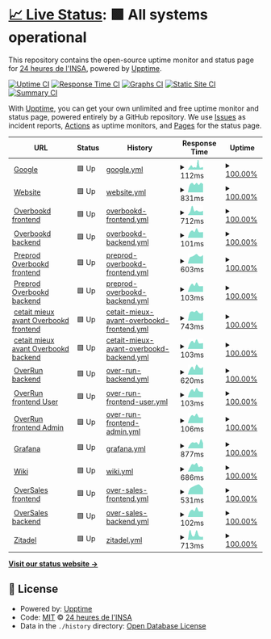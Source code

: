 # [📈 Live Status](https://upptime.24heures.org): <!--live status--> **🟩 All systems operational**

This repository contains the open-source uptime monitor and status page for [24 heures de l'INSA](https://www.24heures.org), powered by [Upptime](https://github.com/upptime/upptime).

[![Uptime CI](https://github.com/24HeuresINSA/upptime/workflows/Uptime%20CI/badge.svg)](https://github.com/24HeuresINSA/upptime/actions?query=workflow%3A%22Uptime+CI%22)
[![Response Time CI](https://github.com/24HeuresINSA/upptime/workflows/Response%20Time%20CI/badge.svg)](https://github.com/24HeuresINSA/upptime/actions?query=workflow%3A%22Response+Time+CI%22)
[![Graphs CI](https://github.com/24HeuresINSA/upptime/workflows/Graphs%20CI/badge.svg)](https://github.com/24HeuresINSA/upptime/actions?query=workflow%3A%22Graphs+CI%22)
[![Static Site CI](https://github.com/24HeuresINSA/upptime/workflows/Static%20Site%20CI/badge.svg)](https://github.com/24HeuresINSA/upptime/actions?query=workflow%3A%22Static+Site+CI%22)
[![Summary CI](https://github.com/24HeuresINSA/upptime/workflows/Summary%20CI/badge.svg)](https://github.com/24HeuresINSA/upptime/actions?query=workflow%3A%22Summary+CI%22)

With [Upptime](https://upptime.js.org), you can get your own unlimited and free uptime monitor and status page, powered entirely by a GitHub repository. We use [Issues](https://github.com/24HeuresINSA/upptime/issues) as incident reports, [Actions](https://github.com/24HeuresINSA/upptime/actions) as uptime monitors, and [Pages](https://upptime.24heures.org) for the status page.

<!--start: status pages-->
<!-- This summary is generated by Upptime (https://github.com/upptime/upptime) -->
<!-- Do not edit this manually, your changes will be overwritten -->
<!-- prettier-ignore -->
| URL | Status | History | Response Time | Uptime |
| --- | ------ | ------- | ------------- | ------ |
| <img alt="" src="https://icons.duckduckgo.com/ip3/www.google.com.ico" height="13"> [Google](https://www.google.com) | 🟩 Up | [google.yml](https://github.com/24HeuresINSA/upptime/commits/HEAD/history/google.yml) | <details><summary><img alt="Response time graph" src="./graphs/google/response-time-week.png" height="20"> 112ms</summary><br><a href="https://upptime.24heures.org/history/google"><img alt="Response time 110" src="https://img.shields.io/endpoint?url=https%3A%2F%2Fraw.githubusercontent.com%2F24HeuresINSA%2Fupptime%2FHEAD%2Fapi%2Fgoogle%2Fresponse-time.json"></a><br><a href="https://upptime.24heures.org/history/google"><img alt="24-hour response time 83" src="https://img.shields.io/endpoint?url=https%3A%2F%2Fraw.githubusercontent.com%2F24HeuresINSA%2Fupptime%2FHEAD%2Fapi%2Fgoogle%2Fresponse-time-day.json"></a><br><a href="https://upptime.24heures.org/history/google"><img alt="7-day response time 112" src="https://img.shields.io/endpoint?url=https%3A%2F%2Fraw.githubusercontent.com%2F24HeuresINSA%2Fupptime%2FHEAD%2Fapi%2Fgoogle%2Fresponse-time-week.json"></a><br><a href="https://upptime.24heures.org/history/google"><img alt="30-day response time 104" src="https://img.shields.io/endpoint?url=https%3A%2F%2Fraw.githubusercontent.com%2F24HeuresINSA%2Fupptime%2FHEAD%2Fapi%2Fgoogle%2Fresponse-time-month.json"></a><br><a href="https://upptime.24heures.org/history/google"><img alt="1-year response time 110" src="https://img.shields.io/endpoint?url=https%3A%2F%2Fraw.githubusercontent.com%2F24HeuresINSA%2Fupptime%2FHEAD%2Fapi%2Fgoogle%2Fresponse-time-year.json"></a></details> | <details><summary><a href="https://upptime.24heures.org/history/google">100.00%</a></summary><a href="https://upptime.24heures.org/history/google"><img alt="All-time uptime 99.99%" src="https://img.shields.io/endpoint?url=https%3A%2F%2Fraw.githubusercontent.com%2F24HeuresINSA%2Fupptime%2FHEAD%2Fapi%2Fgoogle%2Fuptime.json"></a><br><a href="https://upptime.24heures.org/history/google"><img alt="24-hour uptime 100.00%" src="https://img.shields.io/endpoint?url=https%3A%2F%2Fraw.githubusercontent.com%2F24HeuresINSA%2Fupptime%2FHEAD%2Fapi%2Fgoogle%2Fuptime-day.json"></a><br><a href="https://upptime.24heures.org/history/google"><img alt="7-day uptime 100.00%" src="https://img.shields.io/endpoint?url=https%3A%2F%2Fraw.githubusercontent.com%2F24HeuresINSA%2Fupptime%2FHEAD%2Fapi%2Fgoogle%2Fuptime-week.json"></a><br><a href="https://upptime.24heures.org/history/google"><img alt="30-day uptime 100.00%" src="https://img.shields.io/endpoint?url=https%3A%2F%2Fraw.githubusercontent.com%2F24HeuresINSA%2Fupptime%2FHEAD%2Fapi%2Fgoogle%2Fuptime-month.json"></a><br><a href="https://upptime.24heures.org/history/google"><img alt="1-year uptime 99.97%" src="https://img.shields.io/endpoint?url=https%3A%2F%2Fraw.githubusercontent.com%2F24HeuresINSA%2Fupptime%2FHEAD%2Fapi%2Fgoogle%2Fuptime-year.json"></a></details>
| <img alt="" src="https://icons.duckduckgo.com/ip3/www.24heures.org.ico" height="13"> [Website](https://www.24heures.org) | 🟩 Up | [website.yml](https://github.com/24HeuresINSA/upptime/commits/HEAD/history/website.yml) | <details><summary><img alt="Response time graph" src="./graphs/website/response-time-week.png" height="20"> 831ms</summary><br><a href="https://upptime.24heures.org/history/website"><img alt="Response time 1152" src="https://img.shields.io/endpoint?url=https%3A%2F%2Fraw.githubusercontent.com%2F24HeuresINSA%2Fupptime%2FHEAD%2Fapi%2Fwebsite%2Fresponse-time.json"></a><br><a href="https://upptime.24heures.org/history/website"><img alt="24-hour response time 810" src="https://img.shields.io/endpoint?url=https%3A%2F%2Fraw.githubusercontent.com%2F24HeuresINSA%2Fupptime%2FHEAD%2Fapi%2Fwebsite%2Fresponse-time-day.json"></a><br><a href="https://upptime.24heures.org/history/website"><img alt="7-day response time 831" src="https://img.shields.io/endpoint?url=https%3A%2F%2Fraw.githubusercontent.com%2F24HeuresINSA%2Fupptime%2FHEAD%2Fapi%2Fwebsite%2Fresponse-time-week.json"></a><br><a href="https://upptime.24heures.org/history/website"><img alt="30-day response time 847" src="https://img.shields.io/endpoint?url=https%3A%2F%2Fraw.githubusercontent.com%2F24HeuresINSA%2Fupptime%2FHEAD%2Fapi%2Fwebsite%2Fresponse-time-month.json"></a><br><a href="https://upptime.24heures.org/history/website"><img alt="1-year response time 982" src="https://img.shields.io/endpoint?url=https%3A%2F%2Fraw.githubusercontent.com%2F24HeuresINSA%2Fupptime%2FHEAD%2Fapi%2Fwebsite%2Fresponse-time-year.json"></a></details> | <details><summary><a href="https://upptime.24heures.org/history/website">100.00%</a></summary><a href="https://upptime.24heures.org/history/website"><img alt="All-time uptime 99.55%" src="https://img.shields.io/endpoint?url=https%3A%2F%2Fraw.githubusercontent.com%2F24HeuresINSA%2Fupptime%2FHEAD%2Fapi%2Fwebsite%2Fuptime.json"></a><br><a href="https://upptime.24heures.org/history/website"><img alt="24-hour uptime 100.00%" src="https://img.shields.io/endpoint?url=https%3A%2F%2Fraw.githubusercontent.com%2F24HeuresINSA%2Fupptime%2FHEAD%2Fapi%2Fwebsite%2Fuptime-day.json"></a><br><a href="https://upptime.24heures.org/history/website"><img alt="7-day uptime 100.00%" src="https://img.shields.io/endpoint?url=https%3A%2F%2Fraw.githubusercontent.com%2F24HeuresINSA%2Fupptime%2FHEAD%2Fapi%2Fwebsite%2Fuptime-week.json"></a><br><a href="https://upptime.24heures.org/history/website"><img alt="30-day uptime 100.00%" src="https://img.shields.io/endpoint?url=https%3A%2F%2Fraw.githubusercontent.com%2F24HeuresINSA%2Fupptime%2FHEAD%2Fapi%2Fwebsite%2Fuptime-month.json"></a><br><a href="https://upptime.24heures.org/history/website"><img alt="1-year uptime 99.99%" src="https://img.shields.io/endpoint?url=https%3A%2F%2Fraw.githubusercontent.com%2F24HeuresINSA%2Fupptime%2FHEAD%2Fapi%2Fwebsite%2Fuptime-year.json"></a></details>
| <img alt="" src="https://icons.duckduckgo.com/ip3/overbookd.24heures.org.ico" height="13"> [Overbookd frontend](https://overbookd.24heures.org) | 🟩 Up | [overbookd-frontend.yml](https://github.com/24HeuresINSA/upptime/commits/HEAD/history/overbookd-frontend.yml) | <details><summary><img alt="Response time graph" src="./graphs/overbookd-frontend/response-time-week.png" height="20"> 712ms</summary><br><a href="https://upptime.24heures.org/history/overbookd-frontend"><img alt="Response time 705" src="https://img.shields.io/endpoint?url=https%3A%2F%2Fraw.githubusercontent.com%2F24HeuresINSA%2Fupptime%2FHEAD%2Fapi%2Foverbookd-frontend%2Fresponse-time.json"></a><br><a href="https://upptime.24heures.org/history/overbookd-frontend"><img alt="24-hour response time 659" src="https://img.shields.io/endpoint?url=https%3A%2F%2Fraw.githubusercontent.com%2F24HeuresINSA%2Fupptime%2FHEAD%2Fapi%2Foverbookd-frontend%2Fresponse-time-day.json"></a><br><a href="https://upptime.24heures.org/history/overbookd-frontend"><img alt="7-day response time 712" src="https://img.shields.io/endpoint?url=https%3A%2F%2Fraw.githubusercontent.com%2F24HeuresINSA%2Fupptime%2FHEAD%2Fapi%2Foverbookd-frontend%2Fresponse-time-week.json"></a><br><a href="https://upptime.24heures.org/history/overbookd-frontend"><img alt="30-day response time 658" src="https://img.shields.io/endpoint?url=https%3A%2F%2Fraw.githubusercontent.com%2F24HeuresINSA%2Fupptime%2FHEAD%2Fapi%2Foverbookd-frontend%2Fresponse-time-month.json"></a><br><a href="https://upptime.24heures.org/history/overbookd-frontend"><img alt="1-year response time 693" src="https://img.shields.io/endpoint?url=https%3A%2F%2Fraw.githubusercontent.com%2F24HeuresINSA%2Fupptime%2FHEAD%2Fapi%2Foverbookd-frontend%2Fresponse-time-year.json"></a></details> | <details><summary><a href="https://upptime.24heures.org/history/overbookd-frontend">100.00%</a></summary><a href="https://upptime.24heures.org/history/overbookd-frontend"><img alt="All-time uptime 99.69%" src="https://img.shields.io/endpoint?url=https%3A%2F%2Fraw.githubusercontent.com%2F24HeuresINSA%2Fupptime%2FHEAD%2Fapi%2Foverbookd-frontend%2Fuptime.json"></a><br><a href="https://upptime.24heures.org/history/overbookd-frontend"><img alt="24-hour uptime 100.00%" src="https://img.shields.io/endpoint?url=https%3A%2F%2Fraw.githubusercontent.com%2F24HeuresINSA%2Fupptime%2FHEAD%2Fapi%2Foverbookd-frontend%2Fuptime-day.json"></a><br><a href="https://upptime.24heures.org/history/overbookd-frontend"><img alt="7-day uptime 100.00%" src="https://img.shields.io/endpoint?url=https%3A%2F%2Fraw.githubusercontent.com%2F24HeuresINSA%2Fupptime%2FHEAD%2Fapi%2Foverbookd-frontend%2Fuptime-week.json"></a><br><a href="https://upptime.24heures.org/history/overbookd-frontend"><img alt="30-day uptime 100.00%" src="https://img.shields.io/endpoint?url=https%3A%2F%2Fraw.githubusercontent.com%2F24HeuresINSA%2Fupptime%2FHEAD%2Fapi%2Foverbookd-frontend%2Fuptime-month.json"></a><br><a href="https://upptime.24heures.org/history/overbookd-frontend"><img alt="1-year uptime 99.99%" src="https://img.shields.io/endpoint?url=https%3A%2F%2Fraw.githubusercontent.com%2F24HeuresINSA%2Fupptime%2FHEAD%2Fapi%2Foverbookd-frontend%2Fuptime-year.json"></a></details>
| <img alt="" src="https://icons.duckduckgo.com/ip3/overbookd.24heures.org.ico" height="13"> [Overbookd backend](https://overbookd.24heures.org/api/) | 🟩 Up | [overbookd-backend.yml](https://github.com/24HeuresINSA/upptime/commits/HEAD/history/overbookd-backend.yml) | <details><summary><img alt="Response time graph" src="./graphs/overbookd-backend/response-time-week.png" height="20"> 101ms</summary><br><a href="https://upptime.24heures.org/history/overbookd-backend"><img alt="Response time 157" src="https://img.shields.io/endpoint?url=https%3A%2F%2Fraw.githubusercontent.com%2F24HeuresINSA%2Fupptime%2FHEAD%2Fapi%2Foverbookd-backend%2Fresponse-time.json"></a><br><a href="https://upptime.24heures.org/history/overbookd-backend"><img alt="24-hour response time 90" src="https://img.shields.io/endpoint?url=https%3A%2F%2Fraw.githubusercontent.com%2F24HeuresINSA%2Fupptime%2FHEAD%2Fapi%2Foverbookd-backend%2Fresponse-time-day.json"></a><br><a href="https://upptime.24heures.org/history/overbookd-backend"><img alt="7-day response time 101" src="https://img.shields.io/endpoint?url=https%3A%2F%2Fraw.githubusercontent.com%2F24HeuresINSA%2Fupptime%2FHEAD%2Fapi%2Foverbookd-backend%2Fresponse-time-week.json"></a><br><a href="https://upptime.24heures.org/history/overbookd-backend"><img alt="30-day response time 105" src="https://img.shields.io/endpoint?url=https%3A%2F%2Fraw.githubusercontent.com%2F24HeuresINSA%2Fupptime%2FHEAD%2Fapi%2Foverbookd-backend%2Fresponse-time-month.json"></a><br><a href="https://upptime.24heures.org/history/overbookd-backend"><img alt="1-year response time 166" src="https://img.shields.io/endpoint?url=https%3A%2F%2Fraw.githubusercontent.com%2F24HeuresINSA%2Fupptime%2FHEAD%2Fapi%2Foverbookd-backend%2Fresponse-time-year.json"></a></details> | <details><summary><a href="https://upptime.24heures.org/history/overbookd-backend">100.00%</a></summary><a href="https://upptime.24heures.org/history/overbookd-backend"><img alt="All-time uptime 99.59%" src="https://img.shields.io/endpoint?url=https%3A%2F%2Fraw.githubusercontent.com%2F24HeuresINSA%2Fupptime%2FHEAD%2Fapi%2Foverbookd-backend%2Fuptime.json"></a><br><a href="https://upptime.24heures.org/history/overbookd-backend"><img alt="24-hour uptime 100.00%" src="https://img.shields.io/endpoint?url=https%3A%2F%2Fraw.githubusercontent.com%2F24HeuresINSA%2Fupptime%2FHEAD%2Fapi%2Foverbookd-backend%2Fuptime-day.json"></a><br><a href="https://upptime.24heures.org/history/overbookd-backend"><img alt="7-day uptime 100.00%" src="https://img.shields.io/endpoint?url=https%3A%2F%2Fraw.githubusercontent.com%2F24HeuresINSA%2Fupptime%2FHEAD%2Fapi%2Foverbookd-backend%2Fuptime-week.json"></a><br><a href="https://upptime.24heures.org/history/overbookd-backend"><img alt="30-day uptime 100.00%" src="https://img.shields.io/endpoint?url=https%3A%2F%2Fraw.githubusercontent.com%2F24HeuresINSA%2Fupptime%2FHEAD%2Fapi%2Foverbookd-backend%2Fuptime-month.json"></a><br><a href="https://upptime.24heures.org/history/overbookd-backend"><img alt="1-year uptime 99.96%" src="https://img.shields.io/endpoint?url=https%3A%2F%2Fraw.githubusercontent.com%2F24HeuresINSA%2Fupptime%2FHEAD%2Fapi%2Foverbookd-backend%2Fuptime-year.json"></a></details>
| <img alt="" src="https://icons.duckduckgo.com/ip3/preprod.overbookd.24heures.org.ico" height="13"> [Preprod Overbookd frontend](https://preprod.overbookd.24heures.org) | 🟩 Up | [preprod-overbookd-frontend.yml](https://github.com/24HeuresINSA/upptime/commits/HEAD/history/preprod-overbookd-frontend.yml) | <details><summary><img alt="Response time graph" src="./graphs/preprod-overbookd-frontend/response-time-week.png" height="20"> 603ms</summary><br><a href="https://upptime.24heures.org/history/preprod-overbookd-frontend"><img alt="Response time 670" src="https://img.shields.io/endpoint?url=https%3A%2F%2Fraw.githubusercontent.com%2F24HeuresINSA%2Fupptime%2FHEAD%2Fapi%2Fpreprod-overbookd-frontend%2Fresponse-time.json"></a><br><a href="https://upptime.24heures.org/history/preprod-overbookd-frontend"><img alt="24-hour response time 667" src="https://img.shields.io/endpoint?url=https%3A%2F%2Fraw.githubusercontent.com%2F24HeuresINSA%2Fupptime%2FHEAD%2Fapi%2Fpreprod-overbookd-frontend%2Fresponse-time-day.json"></a><br><a href="https://upptime.24heures.org/history/preprod-overbookd-frontend"><img alt="7-day response time 603" src="https://img.shields.io/endpoint?url=https%3A%2F%2Fraw.githubusercontent.com%2F24HeuresINSA%2Fupptime%2FHEAD%2Fapi%2Fpreprod-overbookd-frontend%2Fresponse-time-week.json"></a><br><a href="https://upptime.24heures.org/history/preprod-overbookd-frontend"><img alt="30-day response time 650" src="https://img.shields.io/endpoint?url=https%3A%2F%2Fraw.githubusercontent.com%2F24HeuresINSA%2Fupptime%2FHEAD%2Fapi%2Fpreprod-overbookd-frontend%2Fresponse-time-month.json"></a><br><a href="https://upptime.24heures.org/history/preprod-overbookd-frontend"><img alt="1-year response time 668" src="https://img.shields.io/endpoint?url=https%3A%2F%2Fraw.githubusercontent.com%2F24HeuresINSA%2Fupptime%2FHEAD%2Fapi%2Fpreprod-overbookd-frontend%2Fresponse-time-year.json"></a></details> | <details><summary><a href="https://upptime.24heures.org/history/preprod-overbookd-frontend">100.00%</a></summary><a href="https://upptime.24heures.org/history/preprod-overbookd-frontend"><img alt="All-time uptime 99.69%" src="https://img.shields.io/endpoint?url=https%3A%2F%2Fraw.githubusercontent.com%2F24HeuresINSA%2Fupptime%2FHEAD%2Fapi%2Fpreprod-overbookd-frontend%2Fuptime.json"></a><br><a href="https://upptime.24heures.org/history/preprod-overbookd-frontend"><img alt="24-hour uptime 100.00%" src="https://img.shields.io/endpoint?url=https%3A%2F%2Fraw.githubusercontent.com%2F24HeuresINSA%2Fupptime%2FHEAD%2Fapi%2Fpreprod-overbookd-frontend%2Fuptime-day.json"></a><br><a href="https://upptime.24heures.org/history/preprod-overbookd-frontend"><img alt="7-day uptime 100.00%" src="https://img.shields.io/endpoint?url=https%3A%2F%2Fraw.githubusercontent.com%2F24HeuresINSA%2Fupptime%2FHEAD%2Fapi%2Fpreprod-overbookd-frontend%2Fuptime-week.json"></a><br><a href="https://upptime.24heures.org/history/preprod-overbookd-frontend"><img alt="30-day uptime 100.00%" src="https://img.shields.io/endpoint?url=https%3A%2F%2Fraw.githubusercontent.com%2F24HeuresINSA%2Fupptime%2FHEAD%2Fapi%2Fpreprod-overbookd-frontend%2Fuptime-month.json"></a><br><a href="https://upptime.24heures.org/history/preprod-overbookd-frontend"><img alt="1-year uptime 99.99%" src="https://img.shields.io/endpoint?url=https%3A%2F%2Fraw.githubusercontent.com%2F24HeuresINSA%2Fupptime%2FHEAD%2Fapi%2Fpreprod-overbookd-frontend%2Fuptime-year.json"></a></details>
| <img alt="" src="https://icons.duckduckgo.com/ip3/preprod.overbookd.24heures.org.ico" height="13"> [Preprod Overbookd backend](https://preprod.overbookd.24heures.org/api/) | 🟩 Up | [preprod-overbookd-backend.yml](https://github.com/24HeuresINSA/upptime/commits/HEAD/history/preprod-overbookd-backend.yml) | <details><summary><img alt="Response time graph" src="./graphs/preprod-overbookd-backend/response-time-week.png" height="20"> 103ms</summary><br><a href="https://upptime.24heures.org/history/preprod-overbookd-backend"><img alt="Response time 225" src="https://img.shields.io/endpoint?url=https%3A%2F%2Fraw.githubusercontent.com%2F24HeuresINSA%2Fupptime%2FHEAD%2Fapi%2Fpreprod-overbookd-backend%2Fresponse-time.json"></a><br><a href="https://upptime.24heures.org/history/preprod-overbookd-backend"><img alt="24-hour response time 90" src="https://img.shields.io/endpoint?url=https%3A%2F%2Fraw.githubusercontent.com%2F24HeuresINSA%2Fupptime%2FHEAD%2Fapi%2Fpreprod-overbookd-backend%2Fresponse-time-day.json"></a><br><a href="https://upptime.24heures.org/history/preprod-overbookd-backend"><img alt="7-day response time 103" src="https://img.shields.io/endpoint?url=https%3A%2F%2Fraw.githubusercontent.com%2F24HeuresINSA%2Fupptime%2FHEAD%2Fapi%2Fpreprod-overbookd-backend%2Fresponse-time-week.json"></a><br><a href="https://upptime.24heures.org/history/preprod-overbookd-backend"><img alt="30-day response time 105" src="https://img.shields.io/endpoint?url=https%3A%2F%2Fraw.githubusercontent.com%2F24HeuresINSA%2Fupptime%2FHEAD%2Fapi%2Fpreprod-overbookd-backend%2Fresponse-time-month.json"></a><br><a href="https://upptime.24heures.org/history/preprod-overbookd-backend"><img alt="1-year response time 264" src="https://img.shields.io/endpoint?url=https%3A%2F%2Fraw.githubusercontent.com%2F24HeuresINSA%2Fupptime%2FHEAD%2Fapi%2Fpreprod-overbookd-backend%2Fresponse-time-year.json"></a></details> | <details><summary><a href="https://upptime.24heures.org/history/preprod-overbookd-backend">100.00%</a></summary><a href="https://upptime.24heures.org/history/preprod-overbookd-backend"><img alt="All-time uptime 99.24%" src="https://img.shields.io/endpoint?url=https%3A%2F%2Fraw.githubusercontent.com%2F24HeuresINSA%2Fupptime%2FHEAD%2Fapi%2Fpreprod-overbookd-backend%2Fuptime.json"></a><br><a href="https://upptime.24heures.org/history/preprod-overbookd-backend"><img alt="24-hour uptime 100.00%" src="https://img.shields.io/endpoint?url=https%3A%2F%2Fraw.githubusercontent.com%2F24HeuresINSA%2Fupptime%2FHEAD%2Fapi%2Fpreprod-overbookd-backend%2Fuptime-day.json"></a><br><a href="https://upptime.24heures.org/history/preprod-overbookd-backend"><img alt="7-day uptime 100.00%" src="https://img.shields.io/endpoint?url=https%3A%2F%2Fraw.githubusercontent.com%2F24HeuresINSA%2Fupptime%2FHEAD%2Fapi%2Fpreprod-overbookd-backend%2Fuptime-week.json"></a><br><a href="https://upptime.24heures.org/history/preprod-overbookd-backend"><img alt="30-day uptime 100.00%" src="https://img.shields.io/endpoint?url=https%3A%2F%2Fraw.githubusercontent.com%2F24HeuresINSA%2Fupptime%2FHEAD%2Fapi%2Fpreprod-overbookd-backend%2Fuptime-month.json"></a><br><a href="https://upptime.24heures.org/history/preprod-overbookd-backend"><img alt="1-year uptime 99.63%" src="https://img.shields.io/endpoint?url=https%3A%2F%2Fraw.githubusercontent.com%2F24HeuresINSA%2Fupptime%2FHEAD%2Fapi%2Fpreprod-overbookd-backend%2Fuptime-year.json"></a></details>
| <img alt="" src="https://icons.duckduckgo.com/ip3/cetaitmieuxavant.24heures.org.ico" height="13"> [cetait mieux avant Overbookd frontend](https://cetaitmieuxavant.24heures.org) | 🟩 Up | [cetait-mieux-avant-overbookd-frontend.yml](https://github.com/24HeuresINSA/upptime/commits/HEAD/history/cetait-mieux-avant-overbookd-frontend.yml) | <details><summary><img alt="Response time graph" src="./graphs/cetait-mieux-avant-overbookd-frontend/response-time-week.png" height="20"> 743ms</summary><br><a href="https://upptime.24heures.org/history/cetait-mieux-avant-overbookd-frontend"><img alt="Response time 748" src="https://img.shields.io/endpoint?url=https%3A%2F%2Fraw.githubusercontent.com%2F24HeuresINSA%2Fupptime%2FHEAD%2Fapi%2Fcetait-mieux-avant-overbookd-frontend%2Fresponse-time.json"></a><br><a href="https://upptime.24heures.org/history/cetait-mieux-avant-overbookd-frontend"><img alt="24-hour response time 737" src="https://img.shields.io/endpoint?url=https%3A%2F%2Fraw.githubusercontent.com%2F24HeuresINSA%2Fupptime%2FHEAD%2Fapi%2Fcetait-mieux-avant-overbookd-frontend%2Fresponse-time-day.json"></a><br><a href="https://upptime.24heures.org/history/cetait-mieux-avant-overbookd-frontend"><img alt="7-day response time 743" src="https://img.shields.io/endpoint?url=https%3A%2F%2Fraw.githubusercontent.com%2F24HeuresINSA%2Fupptime%2FHEAD%2Fapi%2Fcetait-mieux-avant-overbookd-frontend%2Fresponse-time-week.json"></a><br><a href="https://upptime.24heures.org/history/cetait-mieux-avant-overbookd-frontend"><img alt="30-day response time 764" src="https://img.shields.io/endpoint?url=https%3A%2F%2Fraw.githubusercontent.com%2F24HeuresINSA%2Fupptime%2FHEAD%2Fapi%2Fcetait-mieux-avant-overbookd-frontend%2Fresponse-time-month.json"></a><br><a href="https://upptime.24heures.org/history/cetait-mieux-avant-overbookd-frontend"><img alt="1-year response time 770" src="https://img.shields.io/endpoint?url=https%3A%2F%2Fraw.githubusercontent.com%2F24HeuresINSA%2Fupptime%2FHEAD%2Fapi%2Fcetait-mieux-avant-overbookd-frontend%2Fresponse-time-year.json"></a></details> | <details><summary><a href="https://upptime.24heures.org/history/cetait-mieux-avant-overbookd-frontend">100.00%</a></summary><a href="https://upptime.24heures.org/history/cetait-mieux-avant-overbookd-frontend"><img alt="All-time uptime 99.97%" src="https://img.shields.io/endpoint?url=https%3A%2F%2Fraw.githubusercontent.com%2F24HeuresINSA%2Fupptime%2FHEAD%2Fapi%2Fcetait-mieux-avant-overbookd-frontend%2Fuptime.json"></a><br><a href="https://upptime.24heures.org/history/cetait-mieux-avant-overbookd-frontend"><img alt="24-hour uptime 100.00%" src="https://img.shields.io/endpoint?url=https%3A%2F%2Fraw.githubusercontent.com%2F24HeuresINSA%2Fupptime%2FHEAD%2Fapi%2Fcetait-mieux-avant-overbookd-frontend%2Fuptime-day.json"></a><br><a href="https://upptime.24heures.org/history/cetait-mieux-avant-overbookd-frontend"><img alt="7-day uptime 100.00%" src="https://img.shields.io/endpoint?url=https%3A%2F%2Fraw.githubusercontent.com%2F24HeuresINSA%2Fupptime%2FHEAD%2Fapi%2Fcetait-mieux-avant-overbookd-frontend%2Fuptime-week.json"></a><br><a href="https://upptime.24heures.org/history/cetait-mieux-avant-overbookd-frontend"><img alt="30-day uptime 100.00%" src="https://img.shields.io/endpoint?url=https%3A%2F%2Fraw.githubusercontent.com%2F24HeuresINSA%2Fupptime%2FHEAD%2Fapi%2Fcetait-mieux-avant-overbookd-frontend%2Fuptime-month.json"></a><br><a href="https://upptime.24heures.org/history/cetait-mieux-avant-overbookd-frontend"><img alt="1-year uptime 99.99%" src="https://img.shields.io/endpoint?url=https%3A%2F%2Fraw.githubusercontent.com%2F24HeuresINSA%2Fupptime%2FHEAD%2Fapi%2Fcetait-mieux-avant-overbookd-frontend%2Fuptime-year.json"></a></details>
| <img alt="" src="https://icons.duckduckgo.com/ip3/cetaitmieuxavant.24heures.org.ico" height="13"> [cetait mieux avant Overbookd backend](https://cetaitmieuxavant.24heures.org/api/) | 🟩 Up | [cetait-mieux-avant-overbookd-backend.yml](https://github.com/24HeuresINSA/upptime/commits/HEAD/history/cetait-mieux-avant-overbookd-backend.yml) | <details><summary><img alt="Response time graph" src="./graphs/cetait-mieux-avant-overbookd-backend/response-time-week.png" height="20"> 103ms</summary><br><a href="https://upptime.24heures.org/history/cetait-mieux-avant-overbookd-backend"><img alt="Response time 115" src="https://img.shields.io/endpoint?url=https%3A%2F%2Fraw.githubusercontent.com%2F24HeuresINSA%2Fupptime%2FHEAD%2Fapi%2Fcetait-mieux-avant-overbookd-backend%2Fresponse-time.json"></a><br><a href="https://upptime.24heures.org/history/cetait-mieux-avant-overbookd-backend"><img alt="24-hour response time 90" src="https://img.shields.io/endpoint?url=https%3A%2F%2Fraw.githubusercontent.com%2F24HeuresINSA%2Fupptime%2FHEAD%2Fapi%2Fcetait-mieux-avant-overbookd-backend%2Fresponse-time-day.json"></a><br><a href="https://upptime.24heures.org/history/cetait-mieux-avant-overbookd-backend"><img alt="7-day response time 103" src="https://img.shields.io/endpoint?url=https%3A%2F%2Fraw.githubusercontent.com%2F24HeuresINSA%2Fupptime%2FHEAD%2Fapi%2Fcetait-mieux-avant-overbookd-backend%2Fresponse-time-week.json"></a><br><a href="https://upptime.24heures.org/history/cetait-mieux-avant-overbookd-backend"><img alt="30-day response time 105" src="https://img.shields.io/endpoint?url=https%3A%2F%2Fraw.githubusercontent.com%2F24HeuresINSA%2Fupptime%2FHEAD%2Fapi%2Fcetait-mieux-avant-overbookd-backend%2Fresponse-time-month.json"></a><br><a href="https://upptime.24heures.org/history/cetait-mieux-avant-overbookd-backend"><img alt="1-year response time 114" src="https://img.shields.io/endpoint?url=https%3A%2F%2Fraw.githubusercontent.com%2F24HeuresINSA%2Fupptime%2FHEAD%2Fapi%2Fcetait-mieux-avant-overbookd-backend%2Fresponse-time-year.json"></a></details> | <details><summary><a href="https://upptime.24heures.org/history/cetait-mieux-avant-overbookd-backend">100.00%</a></summary><a href="https://upptime.24heures.org/history/cetait-mieux-avant-overbookd-backend"><img alt="All-time uptime 99.95%" src="https://img.shields.io/endpoint?url=https%3A%2F%2Fraw.githubusercontent.com%2F24HeuresINSA%2Fupptime%2FHEAD%2Fapi%2Fcetait-mieux-avant-overbookd-backend%2Fuptime.json"></a><br><a href="https://upptime.24heures.org/history/cetait-mieux-avant-overbookd-backend"><img alt="24-hour uptime 100.00%" src="https://img.shields.io/endpoint?url=https%3A%2F%2Fraw.githubusercontent.com%2F24HeuresINSA%2Fupptime%2FHEAD%2Fapi%2Fcetait-mieux-avant-overbookd-backend%2Fuptime-day.json"></a><br><a href="https://upptime.24heures.org/history/cetait-mieux-avant-overbookd-backend"><img alt="7-day uptime 100.00%" src="https://img.shields.io/endpoint?url=https%3A%2F%2Fraw.githubusercontent.com%2F24HeuresINSA%2Fupptime%2FHEAD%2Fapi%2Fcetait-mieux-avant-overbookd-backend%2Fuptime-week.json"></a><br><a href="https://upptime.24heures.org/history/cetait-mieux-avant-overbookd-backend"><img alt="30-day uptime 100.00%" src="https://img.shields.io/endpoint?url=https%3A%2F%2Fraw.githubusercontent.com%2F24HeuresINSA%2Fupptime%2FHEAD%2Fapi%2Fcetait-mieux-avant-overbookd-backend%2Fuptime-month.json"></a><br><a href="https://upptime.24heures.org/history/cetait-mieux-avant-overbookd-backend"><img alt="1-year uptime 99.99%" src="https://img.shields.io/endpoint?url=https%3A%2F%2Fraw.githubusercontent.com%2F24HeuresINSA%2Fupptime%2FHEAD%2Fapi%2Fcetait-mieux-avant-overbookd-backend%2Fuptime-year.json"></a></details>
| <img alt="" src="https://icons.duckduckgo.com/ip3/overrun.24heures.org.ico" height="13"> [OverRun backend](https://overrun.24heures.org/api/v1/) | 🟩 Up | [over-run-backend.yml](https://github.com/24HeuresINSA/upptime/commits/HEAD/history/over-run-backend.yml) | <details><summary><img alt="Response time graph" src="./graphs/over-run-backend/response-time-week.png" height="20"> 620ms</summary><br><a href="https://upptime.24heures.org/history/over-run-backend"><img alt="Response time 643" src="https://img.shields.io/endpoint?url=https%3A%2F%2Fraw.githubusercontent.com%2F24HeuresINSA%2Fupptime%2FHEAD%2Fapi%2Fover-run-backend%2Fresponse-time.json"></a><br><a href="https://upptime.24heures.org/history/over-run-backend"><img alt="24-hour response time 672" src="https://img.shields.io/endpoint?url=https%3A%2F%2Fraw.githubusercontent.com%2F24HeuresINSA%2Fupptime%2FHEAD%2Fapi%2Fover-run-backend%2Fresponse-time-day.json"></a><br><a href="https://upptime.24heures.org/history/over-run-backend"><img alt="7-day response time 620" src="https://img.shields.io/endpoint?url=https%3A%2F%2Fraw.githubusercontent.com%2F24HeuresINSA%2Fupptime%2FHEAD%2Fapi%2Fover-run-backend%2Fresponse-time-week.json"></a><br><a href="https://upptime.24heures.org/history/over-run-backend"><img alt="30-day response time 628" src="https://img.shields.io/endpoint?url=https%3A%2F%2Fraw.githubusercontent.com%2F24HeuresINSA%2Fupptime%2FHEAD%2Fapi%2Fover-run-backend%2Fresponse-time-month.json"></a><br><a href="https://upptime.24heures.org/history/over-run-backend"><img alt="1-year response time 635" src="https://img.shields.io/endpoint?url=https%3A%2F%2Fraw.githubusercontent.com%2F24HeuresINSA%2Fupptime%2FHEAD%2Fapi%2Fover-run-backend%2Fresponse-time-year.json"></a></details> | <details><summary><a href="https://upptime.24heures.org/history/over-run-backend">100.00%</a></summary><a href="https://upptime.24heures.org/history/over-run-backend"><img alt="All-time uptime 99.97%" src="https://img.shields.io/endpoint?url=https%3A%2F%2Fraw.githubusercontent.com%2F24HeuresINSA%2Fupptime%2FHEAD%2Fapi%2Fover-run-backend%2Fuptime.json"></a><br><a href="https://upptime.24heures.org/history/over-run-backend"><img alt="24-hour uptime 100.00%" src="https://img.shields.io/endpoint?url=https%3A%2F%2Fraw.githubusercontent.com%2F24HeuresINSA%2Fupptime%2FHEAD%2Fapi%2Fover-run-backend%2Fuptime-day.json"></a><br><a href="https://upptime.24heures.org/history/over-run-backend"><img alt="7-day uptime 100.00%" src="https://img.shields.io/endpoint?url=https%3A%2F%2Fraw.githubusercontent.com%2F24HeuresINSA%2Fupptime%2FHEAD%2Fapi%2Fover-run-backend%2Fuptime-week.json"></a><br><a href="https://upptime.24heures.org/history/over-run-backend"><img alt="30-day uptime 100.00%" src="https://img.shields.io/endpoint?url=https%3A%2F%2Fraw.githubusercontent.com%2F24HeuresINSA%2Fupptime%2FHEAD%2Fapi%2Fover-run-backend%2Fuptime-month.json"></a><br><a href="https://upptime.24heures.org/history/over-run-backend"><img alt="1-year uptime 99.98%" src="https://img.shields.io/endpoint?url=https%3A%2F%2Fraw.githubusercontent.com%2F24HeuresINSA%2Fupptime%2FHEAD%2Fapi%2Fover-run-backend%2Fuptime-year.json"></a></details>
| <img alt="" src="https://icons.duckduckgo.com/ip3/overrun.24heures.org.ico" height="13"> [OverRun frontend User](https://overrun.24heures.org) | 🟩 Up | [over-run-frontend-user.yml](https://github.com/24HeuresINSA/upptime/commits/HEAD/history/over-run-frontend-user.yml) | <details><summary><img alt="Response time graph" src="./graphs/over-run-frontend-user/response-time-week.png" height="20"> 103ms</summary><br><a href="https://upptime.24heures.org/history/over-run-frontend-user"><img alt="Response time 114" src="https://img.shields.io/endpoint?url=https%3A%2F%2Fraw.githubusercontent.com%2F24HeuresINSA%2Fupptime%2FHEAD%2Fapi%2Fover-run-frontend-user%2Fresponse-time.json"></a><br><a href="https://upptime.24heures.org/history/over-run-frontend-user"><img alt="24-hour response time 88" src="https://img.shields.io/endpoint?url=https%3A%2F%2Fraw.githubusercontent.com%2F24HeuresINSA%2Fupptime%2FHEAD%2Fapi%2Fover-run-frontend-user%2Fresponse-time-day.json"></a><br><a href="https://upptime.24heures.org/history/over-run-frontend-user"><img alt="7-day response time 103" src="https://img.shields.io/endpoint?url=https%3A%2F%2Fraw.githubusercontent.com%2F24HeuresINSA%2Fupptime%2FHEAD%2Fapi%2Fover-run-frontend-user%2Fresponse-time-week.json"></a><br><a href="https://upptime.24heures.org/history/over-run-frontend-user"><img alt="30-day response time 107" src="https://img.shields.io/endpoint?url=https%3A%2F%2Fraw.githubusercontent.com%2F24HeuresINSA%2Fupptime%2FHEAD%2Fapi%2Fover-run-frontend-user%2Fresponse-time-month.json"></a><br><a href="https://upptime.24heures.org/history/over-run-frontend-user"><img alt="1-year response time 116" src="https://img.shields.io/endpoint?url=https%3A%2F%2Fraw.githubusercontent.com%2F24HeuresINSA%2Fupptime%2FHEAD%2Fapi%2Fover-run-frontend-user%2Fresponse-time-year.json"></a></details> | <details><summary><a href="https://upptime.24heures.org/history/over-run-frontend-user">100.00%</a></summary><a href="https://upptime.24heures.org/history/over-run-frontend-user"><img alt="All-time uptime 99.97%" src="https://img.shields.io/endpoint?url=https%3A%2F%2Fraw.githubusercontent.com%2F24HeuresINSA%2Fupptime%2FHEAD%2Fapi%2Fover-run-frontend-user%2Fuptime.json"></a><br><a href="https://upptime.24heures.org/history/over-run-frontend-user"><img alt="24-hour uptime 100.00%" src="https://img.shields.io/endpoint?url=https%3A%2F%2Fraw.githubusercontent.com%2F24HeuresINSA%2Fupptime%2FHEAD%2Fapi%2Fover-run-frontend-user%2Fuptime-day.json"></a><br><a href="https://upptime.24heures.org/history/over-run-frontend-user"><img alt="7-day uptime 100.00%" src="https://img.shields.io/endpoint?url=https%3A%2F%2Fraw.githubusercontent.com%2F24HeuresINSA%2Fupptime%2FHEAD%2Fapi%2Fover-run-frontend-user%2Fuptime-week.json"></a><br><a href="https://upptime.24heures.org/history/over-run-frontend-user"><img alt="30-day uptime 100.00%" src="https://img.shields.io/endpoint?url=https%3A%2F%2Fraw.githubusercontent.com%2F24HeuresINSA%2Fupptime%2FHEAD%2Fapi%2Fover-run-frontend-user%2Fuptime-month.json"></a><br><a href="https://upptime.24heures.org/history/over-run-frontend-user"><img alt="1-year uptime 99.99%" src="https://img.shields.io/endpoint?url=https%3A%2F%2Fraw.githubusercontent.com%2F24HeuresINSA%2Fupptime%2FHEAD%2Fapi%2Fover-run-frontend-user%2Fuptime-year.json"></a></details>
| <img alt="" src="https://icons.duckduckgo.com/ip3/overrun.24heures.org.ico" height="13"> [OverRun frontend Admin](https://overrun.24heures.org/admin) | 🟩 Up | [over-run-frontend-admin.yml](https://github.com/24HeuresINSA/upptime/commits/HEAD/history/over-run-frontend-admin.yml) | <details><summary><img alt="Response time graph" src="./graphs/over-run-frontend-admin/response-time-week.png" height="20"> 106ms</summary><br><a href="https://upptime.24heures.org/history/over-run-frontend-admin"><img alt="Response time 114" src="https://img.shields.io/endpoint?url=https%3A%2F%2Fraw.githubusercontent.com%2F24HeuresINSA%2Fupptime%2FHEAD%2Fapi%2Fover-run-frontend-admin%2Fresponse-time.json"></a><br><a href="https://upptime.24heures.org/history/over-run-frontend-admin"><img alt="24-hour response time 92" src="https://img.shields.io/endpoint?url=https%3A%2F%2Fraw.githubusercontent.com%2F24HeuresINSA%2Fupptime%2FHEAD%2Fapi%2Fover-run-frontend-admin%2Fresponse-time-day.json"></a><br><a href="https://upptime.24heures.org/history/over-run-frontend-admin"><img alt="7-day response time 106" src="https://img.shields.io/endpoint?url=https%3A%2F%2Fraw.githubusercontent.com%2F24HeuresINSA%2Fupptime%2FHEAD%2Fapi%2Fover-run-frontend-admin%2Fresponse-time-week.json"></a><br><a href="https://upptime.24heures.org/history/over-run-frontend-admin"><img alt="30-day response time 106" src="https://img.shields.io/endpoint?url=https%3A%2F%2Fraw.githubusercontent.com%2F24HeuresINSA%2Fupptime%2FHEAD%2Fapi%2Fover-run-frontend-admin%2Fresponse-time-month.json"></a><br><a href="https://upptime.24heures.org/history/over-run-frontend-admin"><img alt="1-year response time 116" src="https://img.shields.io/endpoint?url=https%3A%2F%2Fraw.githubusercontent.com%2F24HeuresINSA%2Fupptime%2FHEAD%2Fapi%2Fover-run-frontend-admin%2Fresponse-time-year.json"></a></details> | <details><summary><a href="https://upptime.24heures.org/history/over-run-frontend-admin">100.00%</a></summary><a href="https://upptime.24heures.org/history/over-run-frontend-admin"><img alt="All-time uptime 99.97%" src="https://img.shields.io/endpoint?url=https%3A%2F%2Fraw.githubusercontent.com%2F24HeuresINSA%2Fupptime%2FHEAD%2Fapi%2Fover-run-frontend-admin%2Fuptime.json"></a><br><a href="https://upptime.24heures.org/history/over-run-frontend-admin"><img alt="24-hour uptime 100.00%" src="https://img.shields.io/endpoint?url=https%3A%2F%2Fraw.githubusercontent.com%2F24HeuresINSA%2Fupptime%2FHEAD%2Fapi%2Fover-run-frontend-admin%2Fuptime-day.json"></a><br><a href="https://upptime.24heures.org/history/over-run-frontend-admin"><img alt="7-day uptime 100.00%" src="https://img.shields.io/endpoint?url=https%3A%2F%2Fraw.githubusercontent.com%2F24HeuresINSA%2Fupptime%2FHEAD%2Fapi%2Fover-run-frontend-admin%2Fuptime-week.json"></a><br><a href="https://upptime.24heures.org/history/over-run-frontend-admin"><img alt="30-day uptime 100.00%" src="https://img.shields.io/endpoint?url=https%3A%2F%2Fraw.githubusercontent.com%2F24HeuresINSA%2Fupptime%2FHEAD%2Fapi%2Fover-run-frontend-admin%2Fuptime-month.json"></a><br><a href="https://upptime.24heures.org/history/over-run-frontend-admin"><img alt="1-year uptime 99.99%" src="https://img.shields.io/endpoint?url=https%3A%2F%2Fraw.githubusercontent.com%2F24HeuresINSA%2Fupptime%2FHEAD%2Fapi%2Fover-run-frontend-admin%2Fuptime-year.json"></a></details>
| <img alt="" src="https://icons.duckduckgo.com/ip3/gestion.24heures.org.ico" height="13"> [Grafana](https://gestion.24heures.org/grafana/login) | 🟩 Up | [grafana.yml](https://github.com/24HeuresINSA/upptime/commits/HEAD/history/grafana.yml) | <details><summary><img alt="Response time graph" src="./graphs/grafana/response-time-week.png" height="20"> 877ms</summary><br><a href="https://upptime.24heures.org/history/grafana"><img alt="Response time 843" src="https://img.shields.io/endpoint?url=https%3A%2F%2Fraw.githubusercontent.com%2F24HeuresINSA%2Fupptime%2FHEAD%2Fapi%2Fgrafana%2Fresponse-time.json"></a><br><a href="https://upptime.24heures.org/history/grafana"><img alt="24-hour response time 798" src="https://img.shields.io/endpoint?url=https%3A%2F%2Fraw.githubusercontent.com%2F24HeuresINSA%2Fupptime%2FHEAD%2Fapi%2Fgrafana%2Fresponse-time-day.json"></a><br><a href="https://upptime.24heures.org/history/grafana"><img alt="7-day response time 877" src="https://img.shields.io/endpoint?url=https%3A%2F%2Fraw.githubusercontent.com%2F24HeuresINSA%2Fupptime%2FHEAD%2Fapi%2Fgrafana%2Fresponse-time-week.json"></a><br><a href="https://upptime.24heures.org/history/grafana"><img alt="30-day response time 912" src="https://img.shields.io/endpoint?url=https%3A%2F%2Fraw.githubusercontent.com%2F24HeuresINSA%2Fupptime%2FHEAD%2Fapi%2Fgrafana%2Fresponse-time-month.json"></a><br><a href="https://upptime.24heures.org/history/grafana"><img alt="1-year response time 859" src="https://img.shields.io/endpoint?url=https%3A%2F%2Fraw.githubusercontent.com%2F24HeuresINSA%2Fupptime%2FHEAD%2Fapi%2Fgrafana%2Fresponse-time-year.json"></a></details> | <details><summary><a href="https://upptime.24heures.org/history/grafana">100.00%</a></summary><a href="https://upptime.24heures.org/history/grafana"><img alt="All-time uptime 99.97%" src="https://img.shields.io/endpoint?url=https%3A%2F%2Fraw.githubusercontent.com%2F24HeuresINSA%2Fupptime%2FHEAD%2Fapi%2Fgrafana%2Fuptime.json"></a><br><a href="https://upptime.24heures.org/history/grafana"><img alt="24-hour uptime 100.00%" src="https://img.shields.io/endpoint?url=https%3A%2F%2Fraw.githubusercontent.com%2F24HeuresINSA%2Fupptime%2FHEAD%2Fapi%2Fgrafana%2Fuptime-day.json"></a><br><a href="https://upptime.24heures.org/history/grafana"><img alt="7-day uptime 100.00%" src="https://img.shields.io/endpoint?url=https%3A%2F%2Fraw.githubusercontent.com%2F24HeuresINSA%2Fupptime%2FHEAD%2Fapi%2Fgrafana%2Fuptime-week.json"></a><br><a href="https://upptime.24heures.org/history/grafana"><img alt="30-day uptime 100.00%" src="https://img.shields.io/endpoint?url=https%3A%2F%2Fraw.githubusercontent.com%2F24HeuresINSA%2Fupptime%2FHEAD%2Fapi%2Fgrafana%2Fuptime-month.json"></a><br><a href="https://upptime.24heures.org/history/grafana"><img alt="1-year uptime 99.99%" src="https://img.shields.io/endpoint?url=https%3A%2F%2Fraw.githubusercontent.com%2F24HeuresINSA%2Fupptime%2FHEAD%2Fapi%2Fgrafana%2Fuptime-year.json"></a></details>
| <img alt="" src="https://icons.duckduckgo.com/ip3/wiki.24heures.org.ico" height="13"> [Wiki](https://wiki.24heures.org) | 🟩 Up | [wiki.yml](https://github.com/24HeuresINSA/upptime/commits/HEAD/history/wiki.yml) | <details><summary><img alt="Response time graph" src="./graphs/wiki/response-time-week.png" height="20"> 686ms</summary><br><a href="https://upptime.24heures.org/history/wiki"><img alt="Response time 713" src="https://img.shields.io/endpoint?url=https%3A%2F%2Fraw.githubusercontent.com%2F24HeuresINSA%2Fupptime%2FHEAD%2Fapi%2Fwiki%2Fresponse-time.json"></a><br><a href="https://upptime.24heures.org/history/wiki"><img alt="24-hour response time 475" src="https://img.shields.io/endpoint?url=https%3A%2F%2Fraw.githubusercontent.com%2F24HeuresINSA%2Fupptime%2FHEAD%2Fapi%2Fwiki%2Fresponse-time-day.json"></a><br><a href="https://upptime.24heures.org/history/wiki"><img alt="7-day response time 686" src="https://img.shields.io/endpoint?url=https%3A%2F%2Fraw.githubusercontent.com%2F24HeuresINSA%2Fupptime%2FHEAD%2Fapi%2Fwiki%2Fresponse-time-week.json"></a><br><a href="https://upptime.24heures.org/history/wiki"><img alt="30-day response time 664" src="https://img.shields.io/endpoint?url=https%3A%2F%2Fraw.githubusercontent.com%2F24HeuresINSA%2Fupptime%2FHEAD%2Fapi%2Fwiki%2Fresponse-time-month.json"></a><br><a href="https://upptime.24heures.org/history/wiki"><img alt="1-year response time 727" src="https://img.shields.io/endpoint?url=https%3A%2F%2Fraw.githubusercontent.com%2F24HeuresINSA%2Fupptime%2FHEAD%2Fapi%2Fwiki%2Fresponse-time-year.json"></a></details> | <details><summary><a href="https://upptime.24heures.org/history/wiki">100.00%</a></summary><a href="https://upptime.24heures.org/history/wiki"><img alt="All-time uptime 99.86%" src="https://img.shields.io/endpoint?url=https%3A%2F%2Fraw.githubusercontent.com%2F24HeuresINSA%2Fupptime%2FHEAD%2Fapi%2Fwiki%2Fuptime.json"></a><br><a href="https://upptime.24heures.org/history/wiki"><img alt="24-hour uptime 100.00%" src="https://img.shields.io/endpoint?url=https%3A%2F%2Fraw.githubusercontent.com%2F24HeuresINSA%2Fupptime%2FHEAD%2Fapi%2Fwiki%2Fuptime-day.json"></a><br><a href="https://upptime.24heures.org/history/wiki"><img alt="7-day uptime 100.00%" src="https://img.shields.io/endpoint?url=https%3A%2F%2Fraw.githubusercontent.com%2F24HeuresINSA%2Fupptime%2FHEAD%2Fapi%2Fwiki%2Fuptime-week.json"></a><br><a href="https://upptime.24heures.org/history/wiki"><img alt="30-day uptime 100.00%" src="https://img.shields.io/endpoint?url=https%3A%2F%2Fraw.githubusercontent.com%2F24HeuresINSA%2Fupptime%2FHEAD%2Fapi%2Fwiki%2Fuptime-month.json"></a><br><a href="https://upptime.24heures.org/history/wiki"><img alt="1-year uptime 99.98%" src="https://img.shields.io/endpoint?url=https%3A%2F%2Fraw.githubusercontent.com%2F24HeuresINSA%2Fupptime%2FHEAD%2Fapi%2Fwiki%2Fuptime-year.json"></a></details>
| <img alt="" src="https://icons.duckduckgo.com/ip3/oversales.24heures.org.ico" height="13"> [OverSales frontend](https://oversales.24heures.org) | 🟩 Up | [over-sales-frontend.yml](https://github.com/24HeuresINSA/upptime/commits/HEAD/history/over-sales-frontend.yml) | <details><summary><img alt="Response time graph" src="./graphs/over-sales-frontend/response-time-week.png" height="20"> 531ms</summary><br><a href="https://upptime.24heures.org/history/over-sales-frontend"><img alt="Response time 592" src="https://img.shields.io/endpoint?url=https%3A%2F%2Fraw.githubusercontent.com%2F24HeuresINSA%2Fupptime%2FHEAD%2Fapi%2Fover-sales-frontend%2Fresponse-time.json"></a><br><a href="https://upptime.24heures.org/history/over-sales-frontend"><img alt="24-hour response time 397" src="https://img.shields.io/endpoint?url=https%3A%2F%2Fraw.githubusercontent.com%2F24HeuresINSA%2Fupptime%2FHEAD%2Fapi%2Fover-sales-frontend%2Fresponse-time-day.json"></a><br><a href="https://upptime.24heures.org/history/over-sales-frontend"><img alt="7-day response time 531" src="https://img.shields.io/endpoint?url=https%3A%2F%2Fraw.githubusercontent.com%2F24HeuresINSA%2Fupptime%2FHEAD%2Fapi%2Fover-sales-frontend%2Fresponse-time-week.json"></a><br><a href="https://upptime.24heures.org/history/over-sales-frontend"><img alt="30-day response time 607" src="https://img.shields.io/endpoint?url=https%3A%2F%2Fraw.githubusercontent.com%2F24HeuresINSA%2Fupptime%2FHEAD%2Fapi%2Fover-sales-frontend%2Fresponse-time-month.json"></a><br><a href="https://upptime.24heures.org/history/over-sales-frontend"><img alt="1-year response time 597" src="https://img.shields.io/endpoint?url=https%3A%2F%2Fraw.githubusercontent.com%2F24HeuresINSA%2Fupptime%2FHEAD%2Fapi%2Fover-sales-frontend%2Fresponse-time-year.json"></a></details> | <details><summary><a href="https://upptime.24heures.org/history/over-sales-frontend">100.00%</a></summary><a href="https://upptime.24heures.org/history/over-sales-frontend"><img alt="All-time uptime 99.97%" src="https://img.shields.io/endpoint?url=https%3A%2F%2Fraw.githubusercontent.com%2F24HeuresINSA%2Fupptime%2FHEAD%2Fapi%2Fover-sales-frontend%2Fuptime.json"></a><br><a href="https://upptime.24heures.org/history/over-sales-frontend"><img alt="24-hour uptime 100.00%" src="https://img.shields.io/endpoint?url=https%3A%2F%2Fraw.githubusercontent.com%2F24HeuresINSA%2Fupptime%2FHEAD%2Fapi%2Fover-sales-frontend%2Fuptime-day.json"></a><br><a href="https://upptime.24heures.org/history/over-sales-frontend"><img alt="7-day uptime 100.00%" src="https://img.shields.io/endpoint?url=https%3A%2F%2Fraw.githubusercontent.com%2F24HeuresINSA%2Fupptime%2FHEAD%2Fapi%2Fover-sales-frontend%2Fuptime-week.json"></a><br><a href="https://upptime.24heures.org/history/over-sales-frontend"><img alt="30-day uptime 100.00%" src="https://img.shields.io/endpoint?url=https%3A%2F%2Fraw.githubusercontent.com%2F24HeuresINSA%2Fupptime%2FHEAD%2Fapi%2Fover-sales-frontend%2Fuptime-month.json"></a><br><a href="https://upptime.24heures.org/history/over-sales-frontend"><img alt="1-year uptime 99.99%" src="https://img.shields.io/endpoint?url=https%3A%2F%2Fraw.githubusercontent.com%2F24HeuresINSA%2Fupptime%2FHEAD%2Fapi%2Fover-sales-frontend%2Fuptime-year.json"></a></details>
| <img alt="" src="https://icons.duckduckgo.com/ip3/oversales.24heures.org.ico" height="13"> [OverSales backend](https://oversales.24heures.org/api) | 🟩 Up | [over-sales-backend.yml](https://github.com/24HeuresINSA/upptime/commits/HEAD/history/over-sales-backend.yml) | <details><summary><img alt="Response time graph" src="./graphs/over-sales-backend/response-time-week.png" height="20"> 102ms</summary><br><a href="https://upptime.24heures.org/history/over-sales-backend"><img alt="Response time 119" src="https://img.shields.io/endpoint?url=https%3A%2F%2Fraw.githubusercontent.com%2F24HeuresINSA%2Fupptime%2FHEAD%2Fapi%2Fover-sales-backend%2Fresponse-time.json"></a><br><a href="https://upptime.24heures.org/history/over-sales-backend"><img alt="24-hour response time 88" src="https://img.shields.io/endpoint?url=https%3A%2F%2Fraw.githubusercontent.com%2F24HeuresINSA%2Fupptime%2FHEAD%2Fapi%2Fover-sales-backend%2Fresponse-time-day.json"></a><br><a href="https://upptime.24heures.org/history/over-sales-backend"><img alt="7-day response time 102" src="https://img.shields.io/endpoint?url=https%3A%2F%2Fraw.githubusercontent.com%2F24HeuresINSA%2Fupptime%2FHEAD%2Fapi%2Fover-sales-backend%2Fresponse-time-week.json"></a><br><a href="https://upptime.24heures.org/history/over-sales-backend"><img alt="30-day response time 138" src="https://img.shields.io/endpoint?url=https%3A%2F%2Fraw.githubusercontent.com%2F24HeuresINSA%2Fupptime%2FHEAD%2Fapi%2Fover-sales-backend%2Fresponse-time-month.json"></a><br><a href="https://upptime.24heures.org/history/over-sales-backend"><img alt="1-year response time 121" src="https://img.shields.io/endpoint?url=https%3A%2F%2Fraw.githubusercontent.com%2F24HeuresINSA%2Fupptime%2FHEAD%2Fapi%2Fover-sales-backend%2Fresponse-time-year.json"></a></details> | <details><summary><a href="https://upptime.24heures.org/history/over-sales-backend">100.00%</a></summary><a href="https://upptime.24heures.org/history/over-sales-backend"><img alt="All-time uptime 98.10%" src="https://img.shields.io/endpoint?url=https%3A%2F%2Fraw.githubusercontent.com%2F24HeuresINSA%2Fupptime%2FHEAD%2Fapi%2Fover-sales-backend%2Fuptime.json"></a><br><a href="https://upptime.24heures.org/history/over-sales-backend"><img alt="24-hour uptime 100.00%" src="https://img.shields.io/endpoint?url=https%3A%2F%2Fraw.githubusercontent.com%2F24HeuresINSA%2Fupptime%2FHEAD%2Fapi%2Fover-sales-backend%2Fuptime-day.json"></a><br><a href="https://upptime.24heures.org/history/over-sales-backend"><img alt="7-day uptime 100.00%" src="https://img.shields.io/endpoint?url=https%3A%2F%2Fraw.githubusercontent.com%2F24HeuresINSA%2Fupptime%2FHEAD%2Fapi%2Fover-sales-backend%2Fuptime-week.json"></a><br><a href="https://upptime.24heures.org/history/over-sales-backend"><img alt="30-day uptime 83.91%" src="https://img.shields.io/endpoint?url=https%3A%2F%2Fraw.githubusercontent.com%2F24HeuresINSA%2Fupptime%2FHEAD%2Fapi%2Fover-sales-backend%2Fuptime-month.json"></a><br><a href="https://upptime.24heures.org/history/over-sales-backend"><img alt="1-year uptime 97.39%" src="https://img.shields.io/endpoint?url=https%3A%2F%2Fraw.githubusercontent.com%2F24HeuresINSA%2Fupptime%2FHEAD%2Fapi%2Fover-sales-backend%2Fuptime-year.json"></a></details>
| <img alt="" src="https://icons.duckduckgo.com/ip3/zitadel.24heures.org.ico" height="13"> [Zitadel](https://zitadel.24heures.org/debug/healthz) | 🟩 Up | [zitadel.yml](https://github.com/24HeuresINSA/upptime/commits/HEAD/history/zitadel.yml) | <details><summary><img alt="Response time graph" src="./graphs/zitadel/response-time-week.png" height="20"> 713ms</summary><br><a href="https://upptime.24heures.org/history/zitadel"><img alt="Response time 590" src="https://img.shields.io/endpoint?url=https%3A%2F%2Fraw.githubusercontent.com%2F24HeuresINSA%2Fupptime%2FHEAD%2Fapi%2Fzitadel%2Fresponse-time.json"></a><br><a href="https://upptime.24heures.org/history/zitadel"><img alt="24-hour response time 403" src="https://img.shields.io/endpoint?url=https%3A%2F%2Fraw.githubusercontent.com%2F24HeuresINSA%2Fupptime%2FHEAD%2Fapi%2Fzitadel%2Fresponse-time-day.json"></a><br><a href="https://upptime.24heures.org/history/zitadel"><img alt="7-day response time 713" src="https://img.shields.io/endpoint?url=https%3A%2F%2Fraw.githubusercontent.com%2F24HeuresINSA%2Fupptime%2FHEAD%2Fapi%2Fzitadel%2Fresponse-time-week.json"></a><br><a href="https://upptime.24heures.org/history/zitadel"><img alt="30-day response time 592" src="https://img.shields.io/endpoint?url=https%3A%2F%2Fraw.githubusercontent.com%2F24HeuresINSA%2Fupptime%2FHEAD%2Fapi%2Fzitadel%2Fresponse-time-month.json"></a><br><a href="https://upptime.24heures.org/history/zitadel"><img alt="1-year response time 593" src="https://img.shields.io/endpoint?url=https%3A%2F%2Fraw.githubusercontent.com%2F24HeuresINSA%2Fupptime%2FHEAD%2Fapi%2Fzitadel%2Fresponse-time-year.json"></a></details> | <details><summary><a href="https://upptime.24heures.org/history/zitadel">100.00%</a></summary><a href="https://upptime.24heures.org/history/zitadel"><img alt="All-time uptime 99.99%" src="https://img.shields.io/endpoint?url=https%3A%2F%2Fraw.githubusercontent.com%2F24HeuresINSA%2Fupptime%2FHEAD%2Fapi%2Fzitadel%2Fuptime.json"></a><br><a href="https://upptime.24heures.org/history/zitadel"><img alt="24-hour uptime 100.00%" src="https://img.shields.io/endpoint?url=https%3A%2F%2Fraw.githubusercontent.com%2F24HeuresINSA%2Fupptime%2FHEAD%2Fapi%2Fzitadel%2Fuptime-day.json"></a><br><a href="https://upptime.24heures.org/history/zitadel"><img alt="7-day uptime 100.00%" src="https://img.shields.io/endpoint?url=https%3A%2F%2Fraw.githubusercontent.com%2F24HeuresINSA%2Fupptime%2FHEAD%2Fapi%2Fzitadel%2Fuptime-week.json"></a><br><a href="https://upptime.24heures.org/history/zitadel"><img alt="30-day uptime 100.00%" src="https://img.shields.io/endpoint?url=https%3A%2F%2Fraw.githubusercontent.com%2F24HeuresINSA%2Fupptime%2FHEAD%2Fapi%2Fzitadel%2Fuptime-month.json"></a><br><a href="https://upptime.24heures.org/history/zitadel"><img alt="1-year uptime 99.99%" src="https://img.shields.io/endpoint?url=https%3A%2F%2Fraw.githubusercontent.com%2F24HeuresINSA%2Fupptime%2FHEAD%2Fapi%2Fzitadel%2Fuptime-year.json"></a></details>

<!--end: status pages-->

[**Visit our status website →**](https://upptime.24heures.org)

## 📄 License

- Powered by: [Upptime](https://github.com/upptime/upptime)
- Code: [MIT](./LICENSE) © [24 heures de l'INSA](https://www.24heures.org)
- Data in the `./history` directory: [Open Database License](https://opendatacommons.org/licenses/odbl/1-0/)
